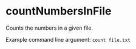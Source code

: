 # countNumbersInFile

Counts the numbers in a given file.

Example command line argument: 
```count file.txt```
